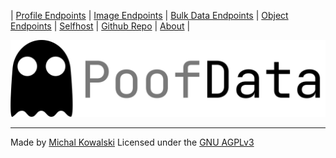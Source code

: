 | [Profile Endpoints](./Personal.md)  | [Image Endpoints](./Images.md)  | [Bulk Data Endpoints](./Bulk.md) | [Object Endpoints](./Objekt.md)  | [Selfhost](./Selfhost.md) | [Github Repo](https://github.com/imkowalski/PoofData) | [About](./About.md) |

![img](./img/PoofData.png)



_____
Made by [Michal Kowalski](https://github.com/imkowalski)
Licensed under the [GNU AGPLv3](https://github.com/imkowalski/PoofData/blob/main/LICENSE)
